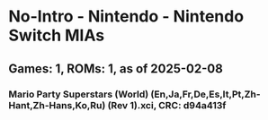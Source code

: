 # No-Intro - Nintendo - Nintendo Switch MIAs
## Games: 1, ROMs: 1, as of 2025-02-08
### Mario Party Superstars (World) (En,Ja,Fr,De,Es,It,Pt,Zh-Hant,Zh-Hans,Ko,Ru) (Rev 1).xci, CRC: d94a413f
